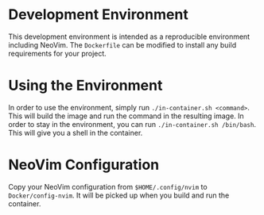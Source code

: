 # Development Environment

This development environment is intended as a reproducible environment
including NeoVim.  The `Dockerfile` can be modified to install any build
requirements for your project.

# Using the Environment

In order to use the environment, simply run `./in-container.sh <command>`.
This will build the image and run the command in the resulting image.  In order
to stay in the environment, you can run `./in-container.sh /bin/bash`.  This
will give you a shell in the container.

# NeoVim Configuration

Copy your NeoVim configuration from `$HOME/.config/nvim` to
`Docker/config-nvim`.  It will be picked up when you build and run the
container.
